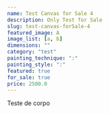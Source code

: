 ```yaml
---
name: Test Canvas for Sale 4
description: Only Test for Sale
slug: test-canvas-forSale-4
featured_image: A
image_list: [a, b]
dimensions: ""
category: "test"
painting_technique: ":"
painting_style: ":"
featured: true
for_sale: true
price: 2500.0
---
```


Teste de corpo